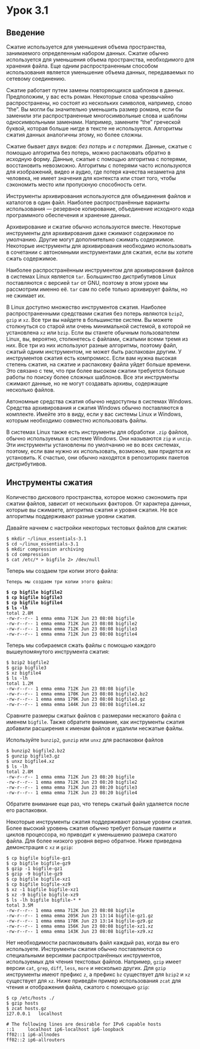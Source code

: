 # Урок 3.1

## &#x20;Введение

Сжатие используется для уменьшения объема пространства, занимаемого определенным набором данных. Сжатие обычно используется для уменьшения объема пространства, необходимого для хранения файла. Еще одним распространенным способом использования является уменьшение объема данных, передаваемых по сетевому соединению.

Сжатие работает путем замены повторяющихся шаблонов в данных. Предположим, у вас есть роман. Некоторые слова чрезвычайно распространены, но состоят из нескольких символов, например, слово “the”. Вы могли бы значительно уменьшить размер романа, если бы заменили эти распространенные многосимвольные слова и шаблоны односимвольными заменами. Например, замените “the” греческой буквой, которая больше нигде в тексте не используется. Алгоритмы сжатия данных аналогичны этому, но более сложны.

Сжатие бывает двух видов: _без потерь_ и _с потерями_. Данные, сжатые с помощью алгоритма без потерь, можно распаковать обратно в исходную форму. Данные, сжатые с помощью алгоритма с потерями, восстановить невозможно. Алгоритмы с потерями часто используются для изображений, видео и аудио, где потеря качества незаметна для человека, не имеет значения для контекста или стоит того, чтобы сэкономить место или пропускную способность сети.

Инструменты архивирования используются для объединения файлов и каталогов в один файл. Наиболее распространённые варианты использования — резервное копирование, объединение исходного кода программного обеспечения и хранение данных.

Архивирование и сжатие обычно используются вместе. Некоторые инструменты для архивирования даже сжимают содержимое по умолчанию. Другие могут дополнительно сжимать содержимое. Некоторые инструменты для архивирования необходимо использовать в сочетании с автономными инструментами для сжатия, если вы хотите сжать содержимое.

Наиболее распространённым инструментом для архивирования файлов в системах Linux является `tar`. Большинство дистрибутивов Linux поставляются с версией `tar` от GNU, поэтому в этом уроке мы рассмотрим именно её. `tar` сам по себе только архивирует файлы, но не сжимает их.

В Linux доступно множество инструментов сжатия. Наиболее распространенными средствами сжатия без потерь являются `bzip2`, `gzip` и `xz`. Все три вы найдете в большинстве систем. Вы можете столкнуться со старой или очень минимальной системой, в которой не установлена `xz` или `bzip`. Если вы станете обычным пользователем Linux, вы, вероятно, столкнетесь с файлами, сжатыми всеми тремя из них. Все три из них используют разные алгоритмы, поэтому файл, сжатый одним инструментом, не может быть распакован другим. У инструментов сжатия есть компромисс. Если вам нужна высокая степень сжатия, на сжатие и распаковку файла уйдет больше времени. Это связано с тем, что при более высоком сжатии требуется больше работы по поиску более сложных шаблонов. Все эти инструменты сжимают данные, но не могут создавать архивы, содержащие несколько файлов.

Автономные средства сжатия обычно недоступны в системах Windows. Средства архивирования и сжатия Windows обычно поставляются в комплекте. Имейте это в виду, если у вас системы Linux и Windows, которым необходимо совместно использовать файлы.

В системах Linux также есть инструменты для обработки `.zip` файлов, обычно используемых в системе Windows. Они называются `zip` и `unzip`. Эти инструменты установлены по умолчанию не во всех системах, поэтому, если вам нужно их использовать, возможно, вам придется их установить. К счастью, они обычно находятся в репозиториях пакетов дистрибутивов.

## &#x20;Инструменты сжатия

Количество дискового пространства, которое можно сэкономить при сжатии файлов, зависит от нескольких факторов. От характера данных, которые вы сжимаете, алгоритма сжатия и уровня сжатия. Не все алгоритмы поддерживают разные уровни сжатия.

Давайте начнем с настройки некоторых тестовых файлов для сжатия:

```
$ mkdir ~/linux_essentials-3.1
$ cd ~/linux_essentials-3.1
$ mkdir compression archiving
$ cd compression
$ cat /etc/* > bigfile 2> /dev/null
```

Теперь мы создаем три копии этого файла:

```
Теперь мы создаем три копии этого файла:
```

<pre><code><strong>$ cp bigfile bigfile2
</strong><strong>$ cp bigfile bigfile3
</strong><strong>$ cp bigfile bigfile4
</strong><strong>$ ls -lh
</strong>total 2.8M
-rw-r--r-- 1 emma emma 712K Jun 23 08:08 bigfile
-rw-r--r-- 1 emma emma 712K Jun 23 08:08 bigfile2
-rw-r--r-- 1 emma emma 712K Jun 23 08:08 bigfile3
-rw-r--r-- 1 emma emma 712K Jun 23 08:08 bigfile4
</code></pre>

Теперь мы собираемся сжать файлы с помощью каждого вышеупомянутого инструмента сжатия:

```
$ bzip2 bigfile2
$ gzip bigfile3
$ xz bigfile4
$ ls -lh
total 1.2M
-rw-r--r-- 1 emma emma 712K Jun 23 08:08 bigfile
-rw-r--r-- 1 emma emma 170K Jun 23 08:08 bigfile2.bz2
-rw-r--r-- 1 emma emma 179K Jun 23 08:08 bigfile3.gz
-rw-r--r-- 1 emma emma 144K Jun 23 08:08 bigfile4.xz
```

Сравните размеры сжатых файлов с размерами несжатого файла с именем `bigfile`. Также обратите внимание, как инструменты сжатия добавили расширения к именам файлов и удалили несжатые файлы.

Используйте `bunzip2`, `gunzip` или `unxz` для распаковки файлов

```
$ bunzip2 bigfile2.bz2
$ gunzip bigfile3.gz
$ unxz bigfile4.xz
$ ls -lh
total 2.8M
-rw-r--r-- 1 emma emma 712K Jun 23 08:20 bigfile
-rw-r--r-- 1 emma emma 712K Jun 23 08:20 bigfile2
-rw-r--r-- 1 emma emma 712K Jun 23 08:20 bigfile3
-rw-r--r-- 1 emma emma 712K Jun 23 08:20 bigfile4
```

Обратите внимание еще раз, что теперь сжатый файл удаляется после его распаковки.

Некоторые инструменты сжатия поддерживают разные уровни сжатия. Более высокий уровень сжатия обычно требует больше памяти и циклов процессора, но приводит к уменьшению размера сжатого файла. Для более низкого уровня верно обратное. Ниже приведена демонстрация с `xz` и `gzip`:

```
$ cp bigfile bigfile-gz1
$ cp bigfile bigfile-gz9
$ gzip -1 bigfile-gz1
$ gzip -9 bigfile-gz9
$ cp bigfile bigfile-xz1
$ cp bigfile bigfile-xz9
$ xz -1 bigfile bigfile-xz1
$ xz -9 bigfile bigfile-xz9
$ ls -lh bigfile bigfile-* *
total 3.5M
-rw-r--r-- 1 emma emma 712K Jun 23 08:08 bigfile
-rw-r--r-- 1 emma emma 205K Jun 23 13:14 bigfile-gz1.gz
-rw-r--r-- 1 emma emma 178K Jun 23 13:14 bigfile-gz9.gz
-rw-r--r-- 1 emma emma 156K Jun 23 08:08 bigfile-xz1.xz
-rw-r--r-- 1 emma emma 143K Jun 23 08:08 bigfile-xz9.xz
```

Нет необходимости распаковывать файл каждый раз, когда вы его используете. Инструменты сжатия обычно поставляются со специальными версиями распространённых инструментов, используемых для чтения текстовых файлов. Например, `gzip` имеет версии `cat`, `grep`, `diff`, `less`, `more` и несколько других. Для `gzip` инструменты имеют префикс `z`, а префикс `bz` существует для `bzip2` и `xz` существует для `xz`. Ниже приведён пример использования `zcat` для чтения и отображения файла, сжатого с помощью `gzip`:

```
$ cp /etc/hosts ./
$ gzip hosts
$ zcat hosts.gz
127.0.0.1	localhost

# The following lines are desirable for IPv6 capable hosts
::1     localhost ip6-localhost ip6-loopback
ff02::1 ip6-allnodes
ff02::2 ip6-allrouters
```



